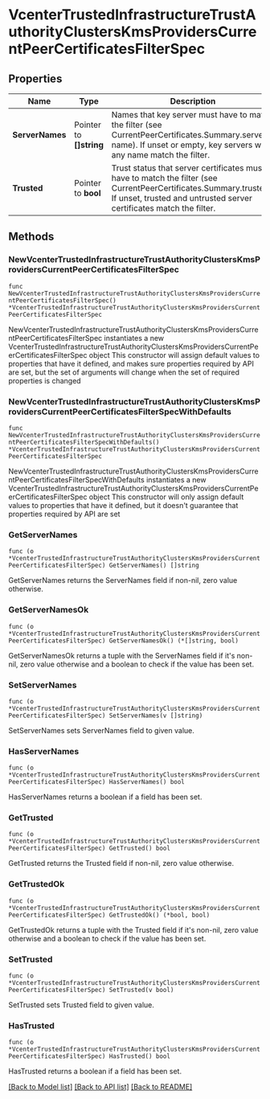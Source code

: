 # VcenterTrustedInfrastructureTrustAuthorityClustersKmsProvidersCurrentPeerCertificatesFilterSpec

## Properties

Name | Type | Description | Notes
------------ | ------------- | ------------- | -------------
**ServerNames** | Pointer to **[]string** | Names that key server must have to match the filter (see CurrentPeerCertificates.Summary.server-name). If unset or empty, key servers with any name match the filter. | [optional] 
**Trusted** | Pointer to **bool** | Trust status that server certificates must have to match the filter (see CurrentPeerCertificates.Summary.trusted). If unset, trusted and untrusted server certificates match the filter. | [optional] 

## Methods

### NewVcenterTrustedInfrastructureTrustAuthorityClustersKmsProvidersCurrentPeerCertificatesFilterSpec

`func NewVcenterTrustedInfrastructureTrustAuthorityClustersKmsProvidersCurrentPeerCertificatesFilterSpec() *VcenterTrustedInfrastructureTrustAuthorityClustersKmsProvidersCurrentPeerCertificatesFilterSpec`

NewVcenterTrustedInfrastructureTrustAuthorityClustersKmsProvidersCurrentPeerCertificatesFilterSpec instantiates a new VcenterTrustedInfrastructureTrustAuthorityClustersKmsProvidersCurrentPeerCertificatesFilterSpec object
This constructor will assign default values to properties that have it defined,
and makes sure properties required by API are set, but the set of arguments
will change when the set of required properties is changed

### NewVcenterTrustedInfrastructureTrustAuthorityClustersKmsProvidersCurrentPeerCertificatesFilterSpecWithDefaults

`func NewVcenterTrustedInfrastructureTrustAuthorityClustersKmsProvidersCurrentPeerCertificatesFilterSpecWithDefaults() *VcenterTrustedInfrastructureTrustAuthorityClustersKmsProvidersCurrentPeerCertificatesFilterSpec`

NewVcenterTrustedInfrastructureTrustAuthorityClustersKmsProvidersCurrentPeerCertificatesFilterSpecWithDefaults instantiates a new VcenterTrustedInfrastructureTrustAuthorityClustersKmsProvidersCurrentPeerCertificatesFilterSpec object
This constructor will only assign default values to properties that have it defined,
but it doesn't guarantee that properties required by API are set

### GetServerNames

`func (o *VcenterTrustedInfrastructureTrustAuthorityClustersKmsProvidersCurrentPeerCertificatesFilterSpec) GetServerNames() []string`

GetServerNames returns the ServerNames field if non-nil, zero value otherwise.

### GetServerNamesOk

`func (o *VcenterTrustedInfrastructureTrustAuthorityClustersKmsProvidersCurrentPeerCertificatesFilterSpec) GetServerNamesOk() (*[]string, bool)`

GetServerNamesOk returns a tuple with the ServerNames field if it's non-nil, zero value otherwise
and a boolean to check if the value has been set.

### SetServerNames

`func (o *VcenterTrustedInfrastructureTrustAuthorityClustersKmsProvidersCurrentPeerCertificatesFilterSpec) SetServerNames(v []string)`

SetServerNames sets ServerNames field to given value.

### HasServerNames

`func (o *VcenterTrustedInfrastructureTrustAuthorityClustersKmsProvidersCurrentPeerCertificatesFilterSpec) HasServerNames() bool`

HasServerNames returns a boolean if a field has been set.

### GetTrusted

`func (o *VcenterTrustedInfrastructureTrustAuthorityClustersKmsProvidersCurrentPeerCertificatesFilterSpec) GetTrusted() bool`

GetTrusted returns the Trusted field if non-nil, zero value otherwise.

### GetTrustedOk

`func (o *VcenterTrustedInfrastructureTrustAuthorityClustersKmsProvidersCurrentPeerCertificatesFilterSpec) GetTrustedOk() (*bool, bool)`

GetTrustedOk returns a tuple with the Trusted field if it's non-nil, zero value otherwise
and a boolean to check if the value has been set.

### SetTrusted

`func (o *VcenterTrustedInfrastructureTrustAuthorityClustersKmsProvidersCurrentPeerCertificatesFilterSpec) SetTrusted(v bool)`

SetTrusted sets Trusted field to given value.

### HasTrusted

`func (o *VcenterTrustedInfrastructureTrustAuthorityClustersKmsProvidersCurrentPeerCertificatesFilterSpec) HasTrusted() bool`

HasTrusted returns a boolean if a field has been set.


[[Back to Model list]](../README.md#documentation-for-models) [[Back to API list]](../README.md#documentation-for-api-endpoints) [[Back to README]](../README.md)


